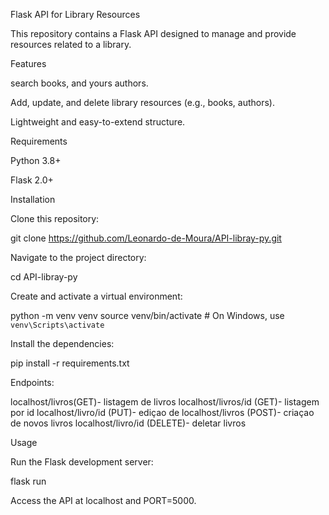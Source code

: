 Flask API for Library Resources

This repository contains a Flask API designed to manage and provide resources related to a library.

Features

search books, and yours authors.

Add, update, and delete library resources (e.g., books, authors).

Lightweight and easy-to-extend structure.

Requirements

Python 3.8+

Flask 2.0+

Installation

Clone this repository:

git clone https://github.com/Leonardo-de-Moura/API-libray-py.git

Navigate to the project directory:

cd API-libray-py

Create and activate a virtual environment:

python -m venv venv
source venv/bin/activate # On Windows, use `venv\Scripts\activate`

Install the dependencies:

pip install -r requirements.txt

Endpoints:

 localhost/livros(GET)- listagem de livros
 localhost/livros/id (GET)- listagem por id
 localhost/livro/id (PUT)- ediçao de 
 localhost/livros (POST)- criaçao de novos livros
 localhost/livro/id (DELETE)- deletar livros

Usage

Run the Flask development server:

flask run

Access the API at localhost and PORT=5000.